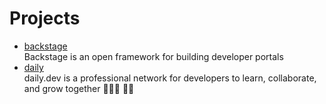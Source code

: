 # Projects

- [backstage](https://github.com/backstage/backstage)
  <br/>Backstage is an open framework for building developer portals
- [daily](https://github.com/dailydotdev/daily)
  <br/>daily.dev is a professional network for developers to learn, collaborate, and grow together 👩🏽‍💻 👨‍💻